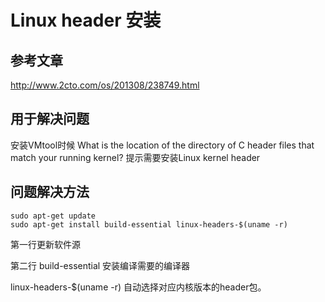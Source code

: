 Linux header 安装
============================

参考文章
-----------------------
http://www.2cto.com/os/201308/238749.html

用于解决问题
-----------------------
安装VMtool时候 What is the location of the directory of C header files that match your running
kernel? 提示需要安装Linux kernel header

问题解决方法
-------------------------
```shell
sudo apt-get update
sudo apt-get install build-essential linux-headers-$(uname -r)
```
第一行更新软件源

第二行 build-essential 安装编译需要的编译器

linux-headers-$(uname -r) 自动选择对应内核版本的header包。

